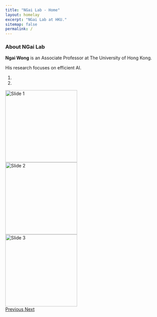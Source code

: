 ```yaml
---
title: "NGai Lab - Home"
layout: homelay
excerpt: "NGai Lab at HKU."
sitemap: false
permalink: /
---
```


### About NGai Lab
**Ngai Wong** is an Associate Professor at The University of Hong Kong.

His research focuses on efficient AI.

<div markdown="0" id="carousel" class="carousel slide" data-ride="carousel" data-interval="4000" data-pause="hover" >
  <!-- Menu -->
  <ol class="carousel-indicators">
        <li data-target="#carousel" data-slide-to="0" class="active"></li>
        <li data-target="#carousel" data-slide-to="1"></li>
  </ol>

  <!-- Items -->
  <div class="carousel-inner" markdown="0">
        <div class="item active">
            <img src="https://hku-ngai.github.io/images/home_run_images/new_year_gather_2024.jpg" alt="Slide 1"  style="height:226px" />
        </div>
        <div class="item">
            <img src="https://hku-ngai.github.io/images/home_run_images/new_year_gather_2024_2.jpg" alt="Slide 2"  style="height:226px" />
        </div>
        <div class="item">
            <img src="https://hku-ngai.github.io/images/home_run_images/teacher_day_2024.jpg" alt="Slide 3" style="height:226px" />
        </div>
  </div>
  <a class="left carousel-control" href="#carousel" role="button" data-slide="prev">
    <span class="glyphicon glyphicon-chevron-left" aria-hidden="true"></span>
    <span class="sr-only">Previous</span>
  </a>
  <a class="right carousel-control" href="#carousel" role="button" data-slide="next">
    <span class="glyphicon glyphicon-chevron-right" aria-hidden="true"></span>
    <span class="sr-only">Next</span>
  </a>
</div>
